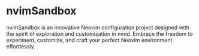 # nvimSandbox
nvimSandbox is an innovative Neovim configuration project designed with the spirit of exploration and customization in mind. Embrace the freedom to experiment, customize, and craft your perfect Neovim environment effortlessly.
